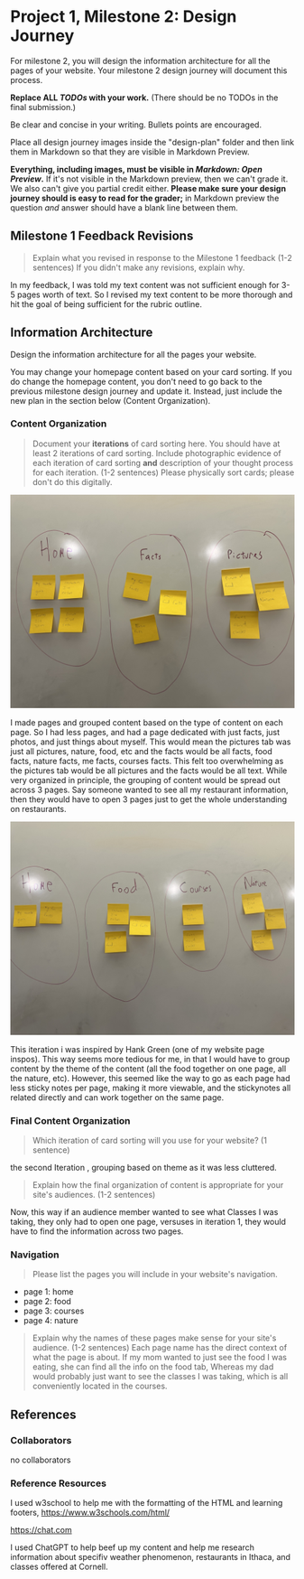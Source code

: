 # Project 1, Milestone 2: Design Journey

For milestone 2, you will design the information architecture for all the pages of your website.  Your milestone 2 design journey will document this process.

**Replace ALL _TODOs_ with your work.** (There should be no TODOs in the final submission.)

Be clear and concise in your writing. Bullets points are encouraged.

Place all design journey images inside the "design-plan" folder and then link them in Markdown so that they are visible in Markdown Preview.

**Everything, including images, must be visible in _Markdown: Open Preview_.** If it's not visible in the Markdown preview, then we can't grade it. We also can't give you partial credit either. **Please make sure your design journey should is easy to read for the grader;** in Markdown preview the question _and_ answer should have a blank line between them.


## Milestone 1 Feedback Revisions
> Explain what you revised in response to the Milestone 1 feedback (1-2 sentences)
> If you didn't make any revisions, explain why.

In my feedback, I was told my text content was not sufficient enough for 3-5 pages worth of text. So  I revised my text content to be more thorough and hit the goal of being sufficient for the rubric outline.


## Information Architecture

Design the information architecture for all the pages your website.

You may change your homepage content based on your card sorting. If you do change the homepage content, you don't need to go back to the previous milestone design journey and update it. Instead, just include the new plan in the section below (Content Organization).

### Content Organization
> Document your **iterations** of card sorting here.
> You should have at least 2 iterations of card sorting.
> Include photographic evidence of each iteration of card sorting **and** description of your thought process for each iteration. (1-2 sentences)
> Please physically sort cards; please don't do this digitally.

![](wbinfo2.jpg)

 I made pages and grouped content based on the type of content on each page. So I had less pages, and had a page dedicated with just facts, just photos, and just things about myself. This would mean the pictures tab was just all pictures, nature, food, etc and the facts would be all facts, food facts, nature facts, me facts, courses facts. This felt too overwhelming as the pictures tab would be all pictures and the facts would be all text. While very organized in principle, the grouping of content would be spread out across 3 pages. Say someone wanted to see all my restaurant information, then they would have to open 3 pages just to get the whole understanding on restaurants.

![](wbinfo1.jpg)

This iteration i was inspired by Hank Green (one of my website page inspos). This way seems more tedious for me, in that I would have to group content by the theme of the content (all the food together on one page, all the nature, etc). However, this seemed like the way to go as each page had less sticky notes per page, making it more viewable, and the stickynotes all related directly and can work together on the same page.


### Final Content Organization
> Which iteration of card sorting will you use for your website? (1 sentence)

the second Iteration , grouping based on theme as it was less cluttered.

> Explain how the final organization of content is appropriate for your site's audiences. (1-2 sentences)

Now, this way if an audience member wanted to see what Classes I was taking, they only had to open one page, versuses in iteration 1, they would have to find the information across two pages.


### Navigation
> Please list the pages you will include in your website's navigation.

- page 1: home
- page 2: food
- page 3: courses
- page 4: nature

> Explain why the names of these pages make sense for your site's audience. (1-2 sentences)
Each page name has the direct context of what the page is about. If my mom wanted to just see the food I was eating, she can find all the info on the food tab, Whereas my dad would probably just want to see the classes I was taking, which is all conveniently located in the courses.

## References

### Collaborators


no collaborators


### Reference Resources

I used w3school to help me with the formatting of the HTML and learning footers, https://www.w3schools.com/html/

https://chat.com

I used ChatGPT to help beef up my content and help me research information about specifiv weather phenomenon, restaurants in Ithaca, and classes offered at Cornell.
